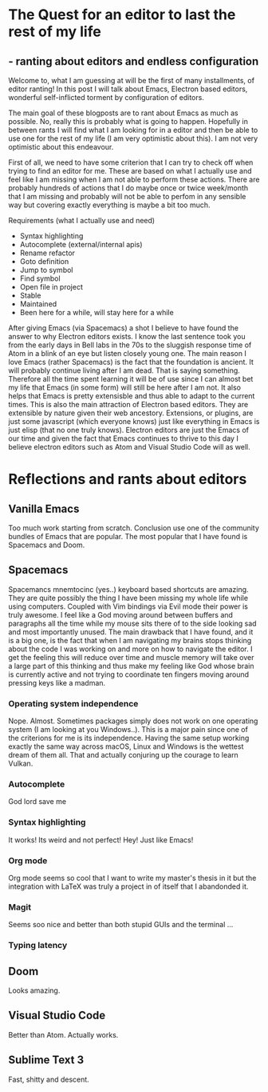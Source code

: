 # The Quest for an editor to last the rest of my life
## - ranting about editors and endless configuration

Welcome to, what I am guessing at will be the first of many installments, of editor ranting! In this post I will talk about Emacs, Electron based editors, wonderful self-inflicted torment by configuration of editors. 

The main goal of these blogposts are to rant about Emacs as much as possible. No, really this is probably what is going to happen. Hopefully in between rants I will find what I am looking for in a editor and then be able to use one for the rest of my life (I am very optimistic about this). I am not very optimistic about this endeavour. 

First of all, we need to have some criterion that I can try to check off when trying to find an editor for me. These are based on what I actually use and feel like I am missing when I am not able to perform these actions. There are probably hundreds of actions that I do maybe once or twice week/month that I am missing and probably will not be able to perfom in any sensible way but covering exactly everything is maybe a bit too much.

Requirements (what I actually use and need)
 - Syntax highlighting
 - Autocomplete (external/internal apis)
 - Rename refactor
 - Goto definition
 - Jump to symbol
 - Find symbol
 - Open file in project
 - Stable
 - Maintained
 - Been here for a while, will stay here for a while
 
 After giving Emacs (via Spacemacs) a shot I believe to have found the answer to why Electron editors exists. I know the last sentence took you from the early days in Bell labs in the 70s to the sluggish response time of Atom in a blink of an eye but listen closely young one. The main reason I love Emacs (rather Spacemacs) is the fact that the foundation is ancient. It will probably continue living after I am dead. That is saying something. Therefore all the time spent learning it will be of use since I can almost bet my life that Emacs (in some form) will still be here after I am not. It also helps that Emacs is pretty extensisble and thus able to adapt to the current times. This is also the main attraction of Electron based editors. They are extensible by nature given their web ancestory. Extensions, or plugins, are just some javascript (which everyone knows) just like everything in Emacs is just elisp (that no one truly knows). Electron editors are just the Emacs of our time and given the fact that Emacs continues to thrive to this day I believe electron editors such as Atom and Visual Studio Code will as well. 

 # Reflections and rants about editors 
 ## Vanilla Emacs
Too much work starting from scratch. Conclusion use one of the community bundles of Emacs that are popular. The most popular that I have found is Spacemacs and Doom.

 ## Spacemacs
 Spacemancs mnemtocinc (yes..) keyboard based shortcuts are amazing. They are quite possibly the thing I have been missing my whole life while using computers. Coupled with Vim bindings via Evil mode their power is truly awesome. I feel like a God moving around between buffers and paragraphs all the time while my mouse sits there of to the side looking sad and most importantly unused. The main drawback that I have found, and it is a big one, is the fact that when I am navigating my brains stops thinking about the code I was working on and more on how to navigate the editor. I get the feeling this will reduce over time and muscle memory will take over a large part of this thinking and thus make my feeling like God whose brain is currently active and not trying to coordinate ten fingers moving around pressing keys like a madman. 

### Operating system independence
Nope. Almost. Sometimes packages simply does not work on one operating system (I am looking at you Windows..). This is a major pain since one of the criterions for me is its independence. Having the same setup working exactly the same way across macOS, Linux and Windows is the wettest dream of them all. That and actually conjuring up the courage to learn Vulkan. 

 ### Autocomplete
 God lord save me

 ### Syntax highlighting
 It works! Its weird and not perfect! Hey! Just like Emacs!

 ### Org mode
 Org mode seems so cool that I want to write my master's thesis in it but the integration with LaTeX was truly a project in of itself that I abandonded it.

 ### Magit
 Seems soo nice and better than both stupid GUIs and the terminal ...

### Typing latency





 ## Doom
 Looks amazing.

 ## Visual Studio Code
 Better than Atom. Actually works.

 ## Sublime Text 3
 Fast, shitty and descent.
